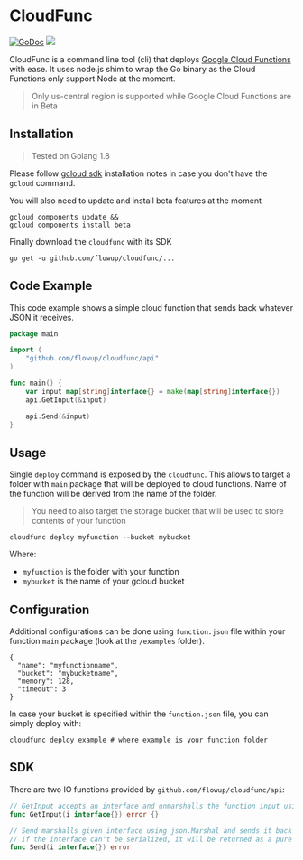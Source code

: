 # CloudFunc

[![GoDoc](http://img.shields.io/badge/godoc-reference-5272B4.svg?style=flat-square)](https://godoc.org/github.com/flowup/cloudfunc/api)
![](https://img.shields.io/badge/license-MIT-blue.svg)

CloudFunc is a command line tool (cli) that deploys [Google Cloud Functions](https://cloud.google.com/functions/) with ease.
It uses node.js shim to wrap the Go binary as the Cloud Functions only support Node at the moment.

> Only us-central region is supported while Google Cloud Functions are in Beta

## Installation

> Tested on Golang 1.8

Please follow [gcloud sdk](https://cloud.google.com/sdk/downloads) installation notes in case you don't have the `gcloud` command.

You will also need to update and install beta features at the moment
```
gcloud components update &&
gcloud components install beta
```

Finally download the `cloudfunc` with its SDK
```
go get -u github.com/flowup/cloudfunc/...
```

## Code Example

This code example shows a simple cloud function that sends back whatever JSON it receives.

```go
package main

import (
	"github.com/flowup/cloudfunc/api"
)

func main() {
	var input map[string]interface{} = make(map[string]interface{})
	api.GetInput(&input)

	api.Send(&input)
}
```

## Usage

Single `deploy` command is exposed by the `cloudfunc`. This allows to target a folder with `main` package that will be
deployed to cloud functions. Name of the function will be derived from the name of the folder.

> You need to also target the storage bucket that will be used to store contents of your function

```
cloudfunc deploy myfunction --bucket mybucket
```

Where:
- `myfunction` is the folder with your function
- `mybucket` is the name of your gcloud bucket

## Configuration

Additional configurations can be done using `function.json` file within your function `main` package (look at the `/examples` folder).

```
{
  "name": "myfunctionname",
  "bucket": "mybucketname",
  "memory": 128,
  "timeout": 3
}
```

In case your bucket is specified within the `function.json` file, you can simply deploy with:

```
cloudfunc deploy example # where example is your function folder
```

## SDK

There are two IO functions provided by `github.com/flowup/cloudfunc/api`:

```go
// GetInput accepts an interface and unmarshalls the function input using json.Unmarshal
func GetInput(i interface{}) error {}
```


```go
// Send marshalls given interface using json.Marshal and sends it back as a function output
// If the interface can't be serialized, it will be returned as a pure string
func Send(i interface{}) error
```